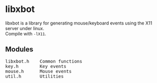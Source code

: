 # libxbot
libxbot is a library for generating mouse/keyboard events
using the X11 server under linux.<br>
Compile with `-lX11`.

## Modules
<pre>
libxbot.h    Common functions
key.h        Key events
mouse.h      Mouse events
util.h       Utilities
</pre>
